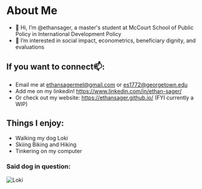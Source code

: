 # About Me
- 👋 Hi, I’m @ethansager, a master's student at McCourt School of Public Policy in International Development Policy 
- 👀 I’m interested in social impact, econometrics, beneficiary dignity, and evaluations

## If you want to connect📫: 
- Email me at ethansagermel@gmail.com or es1772@georgetown.edu
- Add me on my linkedin! https://www.linkedin.com/in/ethan-sager/
- Or check out my website: https://ethansager.github.io/ (FYI currently a WIP)

## Things I enjoy:
- Walking my dog Loki
- Skiing Biking and Hiking
- Tinkering on my computer 

### Said dog in question:

![Loki](https://drive.google.com/uc?export=view&id=17kMhFbVsOmn1Df-EpgRsbY0s_QCe_H0y)


